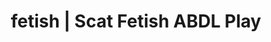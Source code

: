 ---
categories:
- Inclusive Desire
- ASMR Porn
- Virtual Sex
- Ethical Porn
- Scat Fetish
image: /assets/images/1747714157022.jpg
layout: post
schema:
  description: Premium adult content featuring ABDL Play, Scat Fetish. High-quality
    artwork with provocative themes.
  keywords:
  - Mindful Kink
  - ABDL Play
  - Body Positivity
  - Shibari
  - Erotic Audiobooks
  - Scat Fetish
  name: 1747714157022 | ABDL Play Scat Fetish
  type: VisualArtwork
seo:
  description: Featured content with exclusive Scat Fetish, ABDL Play. HD images available.
  keywords: Scat Fetish, ABDL Play
  og_image: /assets/images/1747714157022.jpg
  schema_type: VisualArtwork
tags:
- '#fetish'
- ABDL Play
- Scat Fetish
title: fetish | Scat Fetish ABDL Play
---
